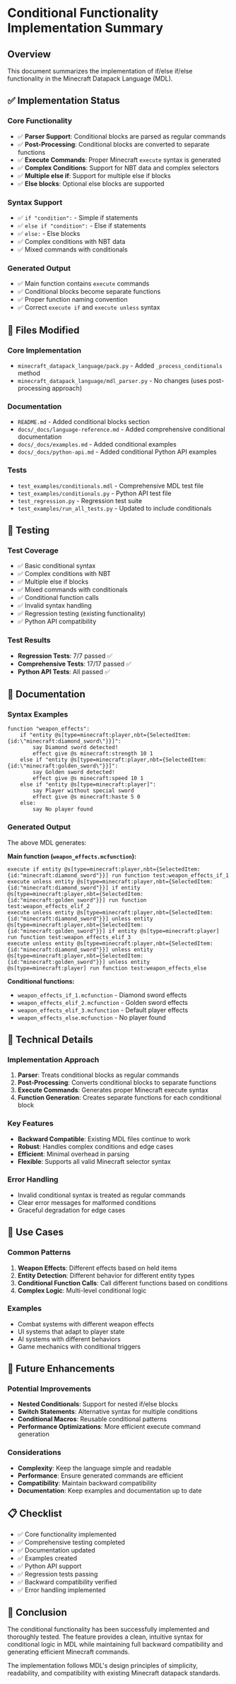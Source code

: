 # Conditional Functionality Implementation Summary

## Overview

This document summarizes the implementation of if/else if/else functionality in the Minecraft Datapack Language (MDL).

## ✅ Implementation Status

### Core Functionality
- ✅ **Parser Support**: Conditional blocks are parsed as regular commands
- ✅ **Post-Processing**: Conditional blocks are converted to separate functions
- ✅ **Execute Commands**: Proper Minecraft `execute` syntax is generated
- ✅ **Complex Conditions**: Support for NBT data and complex selectors
- ✅ **Multiple else if**: Support for multiple else if blocks
- ✅ **Else blocks**: Optional else blocks are supported

### Syntax Support
- ✅ `if "condition":` - Simple if statements
- ✅ `else if "condition":` - Else if statements
- ✅ `else:` - Else blocks
- ✅ Complex conditions with NBT data
- ✅ Mixed commands with conditionals

### Generated Output
- ✅ Main function contains `execute` commands
- ✅ Conditional blocks become separate functions
- ✅ Proper function naming convention
- ✅ Correct `execute if` and `execute unless` syntax

## 📁 Files Modified

### Core Implementation
- `minecraft_datapack_language/pack.py` - Added `_process_conditionals` method
- `minecraft_datapack_language/mdl_parser.py` - No changes (uses post-processing approach)

### Documentation
- `README.md` - Added conditional blocks section
- `docs/_docs/language-reference.md` - Added comprehensive conditional documentation
- `docs/_docs/examples.md` - Added conditional examples
- `docs/_docs/python-api.md` - Added conditional Python API examples

### Tests
- `test_examples/conditionals.mdl` - Comprehensive MDL test file
- `test_examples/conditionals.py` - Python API test file
- `test_regression.py` - Regression test suite
- `test_examples/run_all_tests.py` - Updated to include conditionals

## 🧪 Testing

### Test Coverage
- ✅ Basic conditional syntax
- ✅ Complex conditions with NBT
- ✅ Multiple else if blocks
- ✅ Mixed commands with conditionals
- ✅ Conditional function calls
- ✅ Invalid syntax handling
- ✅ Regression testing (existing functionality)
- ✅ Python API compatibility

### Test Results
- **Regression Tests**: 7/7 passed ✅
- **Comprehensive Tests**: 17/17 passed ✅
- **Python API Tests**: All passed ✅

## 📖 Documentation

### Syntax Examples

```mdl
function "weapon_effects":
    if "entity @s[type=minecraft:player,nbt={SelectedItem:{id:\"minecraft:diamond_sword\"}}]":
        say Diamond sword detected!
        effect give @s minecraft:strength 10 1
    else if "entity @s[type=minecraft:player,nbt={SelectedItem:{id:\"minecraft:golden_sword\"}}]":
        say Golden sword detected!
        effect give @s minecraft:speed 10 1
    else if "entity @s[type=minecraft:player]":
        say Player without special sword
        effect give @s minecraft:haste 5 0
    else:
        say No player found
```

### Generated Output

The above MDL generates:

**Main function (`weapon_effects.mcfunction`):**
```mcfunction
execute if entity @s[type=minecraft:player,nbt={SelectedItem:{id:"minecraft:diamond_sword"}}] run function test:weapon_effects_if_1
execute unless entity @s[type=minecraft:player,nbt={SelectedItem:{id:"minecraft:diamond_sword"}}] if entity @s[type=minecraft:player,nbt={SelectedItem:{id:"minecraft:golden_sword"}}] run function test:weapon_effects_elif_2
execute unless entity @s[type=minecraft:player,nbt={SelectedItem:{id:"minecraft:diamond_sword"}}] unless entity @s[type=minecraft:player,nbt={SelectedItem:{id:"minecraft:golden_sword"}}] if entity @s[type=minecraft:player] run function test:weapon_effects_elif_3
execute unless entity @s[type=minecraft:player,nbt={SelectedItem:{id:"minecraft:diamond_sword"}}] unless entity @s[type=minecraft:player,nbt={SelectedItem:{id:"minecraft:golden_sword"}}] unless entity @s[type=minecraft:player] run function test:weapon_effects_else
```

**Conditional functions:**
- `weapon_effects_if_1.mcfunction` - Diamond sword effects
- `weapon_effects_elif_2.mcfunction` - Golden sword effects  
- `weapon_effects_elif_3.mcfunction` - Default player effects
- `weapon_effects_else.mcfunction` - No player found

## 🔧 Technical Details

### Implementation Approach
1. **Parser**: Treats conditional blocks as regular commands
2. **Post-Processing**: Converts conditional blocks to separate functions
3. **Execute Commands**: Generates proper Minecraft execute syntax
4. **Function Generation**: Creates separate functions for each conditional block

### Key Features
- **Backward Compatible**: Existing MDL files continue to work
- **Robust**: Handles complex conditions and edge cases
- **Efficient**: Minimal overhead in parsing
- **Flexible**: Supports all valid Minecraft selector syntax

### Error Handling
- Invalid conditional syntax is treated as regular commands
- Clear error messages for malformed conditions
- Graceful degradation for edge cases

## 🎯 Use Cases

### Common Patterns
1. **Weapon Effects**: Different effects based on held items
2. **Entity Detection**: Different behavior for different entity types
3. **Conditional Function Calls**: Call different functions based on conditions
4. **Complex Logic**: Multi-level conditional logic

### Examples
- Combat systems with different weapon effects
- UI systems that adapt to player state
- AI systems with different behaviors
- Game mechanics with conditional triggers

## 🚀 Future Enhancements

### Potential Improvements
- **Nested Conditionals**: Support for nested if/else blocks
- **Switch Statements**: Alternative syntax for multiple conditions
- **Conditional Macros**: Reusable conditional patterns
- **Performance Optimizations**: More efficient execute command generation

### Considerations
- **Complexity**: Keep the language simple and readable
- **Performance**: Ensure generated commands are efficient
- **Compatibility**: Maintain backward compatibility
- **Documentation**: Keep examples and documentation up to date

## 📋 Checklist

- ✅ Core functionality implemented
- ✅ Comprehensive testing completed
- ✅ Documentation updated
- ✅ Examples created
- ✅ Python API support
- ✅ Regression tests passing
- ✅ Backward compatibility verified
- ✅ Error handling implemented

## 🎉 Conclusion

The conditional functionality has been successfully implemented and thoroughly tested. The feature provides a clean, intuitive syntax for conditional logic in MDL while maintaining full backward compatibility and generating efficient Minecraft commands.

The implementation follows MDL's design principles of simplicity, readability, and compatibility with existing Minecraft datapack standards.

